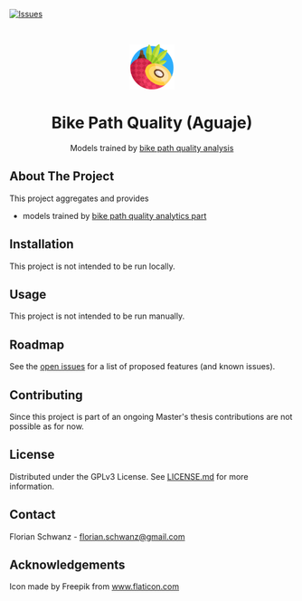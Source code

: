 [![Issues](https://img.shields.io/github/issues/fom-big-data-bike-path-quality/fom-big-data-bike-path-quality-model)](https://github.com/fom-big-data-bike-path-quality/fom-big-data-bike-path-quality-model/issues)

<br />
<p align="center">
  <a href="https://github.com/fom-big-data-bike-path-quality/fom-big-data-bike-path-quality-model">
    <img src="./logo.png" alt="Logo" width="80" height="80">
  </a>

  <h1 align="center">Bike Path Quality (Aguaje)</h1>

  <p align="center">
    Models trained by <a href="https://github.com/florianschwanz/fom-big-data-bike-path-quality-analytics" target="_blank">bike path quality
     analysis</a> 
  </p>
</p>

## About The Project

This project aggregates and provides
* models trained by [bike path quality analytics part](https://github.com/florianschwanz/fom-big-data-bike-path-quality-analytics)

## Installation

This project is not intended to be run locally.

## Usage

This project is not intended to be run manually.

## Roadmap

See the [open issues](https://github.com/florianschwanz/fom-big-data-bike-path-quality-analytics/issues) for a list of proposed features
 (and known issues).

## Contributing

Since this project is part of an ongoing Master's thesis contributions are not possible as for now.

## License

Distributed under the GPLv3 License. See [LICENSE.md](./LICENSE.md) for more information.

## Contact

Florian Schwanz - florian.schwanz@gmail.com

## Acknowledgements

Icon made by Freepik from www.flaticon.com
